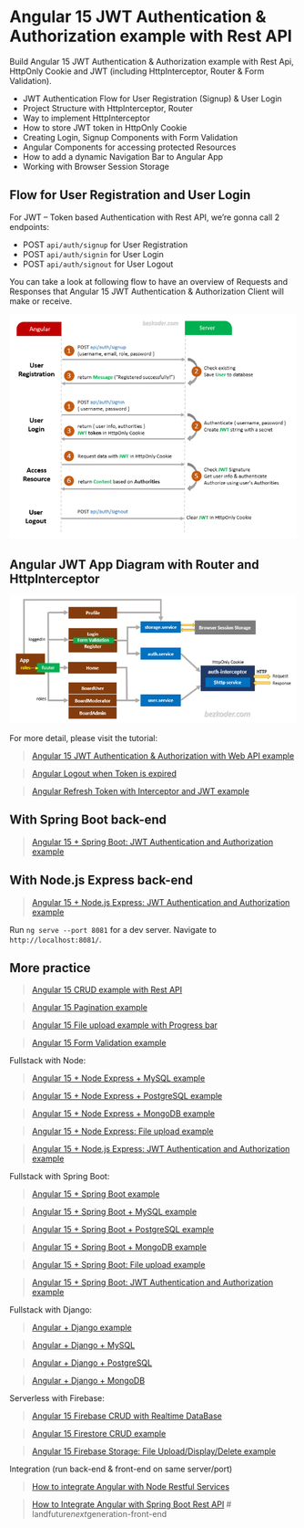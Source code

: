 # Angular 15 JWT Authentication & Authorization example with Rest API

Build Angular 15 JWT Authentication & Authorization example with Rest Api, HttpOnly Cookie and JWT (including HttpInterceptor, Router & Form Validation).
- JWT Authentication Flow for User Registration (Signup) & User Login
- Project Structure with HttpInterceptor, Router
- Way to implement HttpInterceptor
- How to store JWT token in HttpOnly Cookie
- Creating Login, Signup Components with Form Validation
- Angular Components for accessing protected Resources
- How to add a dynamic Navigation Bar to Angular App
- Working with Browser Session Storage

## Flow for User Registration and User Login
For JWT – Token based Authentication with Rest API, we’re gonna call 2 endpoints:
- POST `api/auth/signup` for User Registration
- POST `api/auth/signin` for User Login
- POST `api/auth/signout` for User Logout

You can take a look at following flow to have an overview of Requests and Responses that Angular 15 JWT Authentication & Authorization Client will make or receive.

![angular-15-jwt-authentication-authorization-flow](angular-15-jwt-authentication-authorization-flow.png)

## Angular JWT App Diagram with Router and HttpInterceptor
![angular-15-jwt-authentication](angular-15-jwt-authentication.png)

For more detail, please visit the tutorial:
> [Angular 15 JWT Authentication & Authorization with Web API example](https://www.bezkoder.com/angular-15-jwt-auth/)

> [Angular Logout when Token is expired](https://www.bezkoder.com/logout-when-token-expired-angular-15/)

> [Angular Refresh Token with Interceptor and JWT example](https://www.bezkoder.com/angular-15-refresh-token/)

## With Spring Boot back-end

> [Angular 15 + Spring Boot: JWT Authentication and Authorization example](https://www.bezkoder.com/angular-15-spring-boot-jwt-auth/)

## With Node.js Express back-end

> [Angular 15 + Node.js Express: JWT Authentication and Authorization example](https://www.bezkoder.com/node-js-angular-15-jwt-auth/)

Run `ng serve --port 8081` for a dev server. Navigate to `http://localhost:8081/`.

## More practice
> [Angular 15 CRUD example with Rest API](https://www.bezkoder.com/angular-15-crud-example/)

> [Angular 15 Pagination example](https://www.bezkoder.com/angular-15-pagination-ngx/)

> [Angular 15 File upload example with Progress bar](https://www.bezkoder.com/angular-15-file-upload/)

> [Angular 15 Form Validation example](https://www.bezkoder.com/angular-15-form-validation/)

Fullstack with Node:
> [Angular 15 + Node Express + MySQL example](https://www.bezkoder.com/angular-15-node-js-express-mysql/)

> [Angular 15 + Node Express + PostgreSQL example](https://www.bezkoder.com/angular-15-node-js-express-postgresql/)

> [Angular 15 + Node Express + MongoDB example](https://www.bezkoder.com/angular-15-node-js-express-mongodb/)

> [Angular 15 + Node Express: File upload example](https://www.bezkoder.com/angular-15-node-express-file-upload/)

> [Angular 15 + Node.js Express: JWT Authentication and Authorization example](https://www.bezkoder.com/node-js-angular-15-jwt-auth/)

Fullstack with Spring Boot:
> [Angular 15 + Spring Boot example](https://www.bezkoder.com/spring-boot-angular-15-crud/)

> [Angular 15 + Spring Boot + MySQL example](https://www.bezkoder.com/spring-boot-angular-15-mysql/)

> [Angular 15 + Spring Boot + PostgreSQL example](https://www.bezkoder.com/spring-boot-angular-15-postgresql/)

> [Angular 15 + Spring Boot + MongoDB example](https://www.bezkoder.com/spring-boot-angular-15-mongodb/)

> [Angular 15 + Spring Boot: File upload example](https://www.bezkoder.com/angular-15-spring-boot-file-upload/)

> [Angular 15 + Spring Boot: JWT Authentication and Authorization example](https://www.bezkoder.com/angular-15-spring-boot-jwt-auth/)

Fullstack with Django:
> [Angular + Django example](https://www.bezkoder.com/django-angular-13-crud-rest-framework/)

> [Angular + Django + MySQL](https://www.bezkoder.com/django-angular-mysql/)

> [Angular + Django + PostgreSQL](https://www.bezkoder.com/django-angular-postgresql/)

> [Angular + Django + MongoDB](https://www.bezkoder.com/django-angular-mongodb/)

Serverless with Firebase:
> [Angular 15 Firebase CRUD with Realtime DataBase](https://www.bezkoder.com/angular-15-firebase-crud/)

> [Angular 15 Firestore CRUD example](https://www.bezkoder.com/angular-15-firestore-crud/)

> [Angular 15 Firebase Storage: File Upload/Display/Delete example](https://www.bezkoder.com/angular-15-firebase-storage/)

Integration (run back-end & front-end on same server/port)
> [How to integrate Angular with Node Restful Services](https://www.bezkoder.com/integrate-angular-12-node-js/)

> [How to Integrate Angular with Spring Boot Rest API](https://www.bezkoder.com/integrate-angular-12-spring-boot/)
#   l a n d f u t u r e _ n e x t _ g e n e r a t i o n - f r o n t - e n d 
 
 